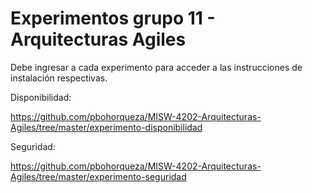 Experimentos grupo 11 - Arquitecturas Agiles
==========================
Debe ingresar a cada experimento para acceder a las instrucciones de instalación respectivas.

Disponibilidad:

https://github.com/pbohorqueza/MISW-4202-Arquitecturas-Agiles/tree/master/experimento-disponibilidad


Seguridad:

https://github.com/pbohorqueza/MISW-4202-Arquitecturas-Agiles/tree/master/experimento-seguridad
